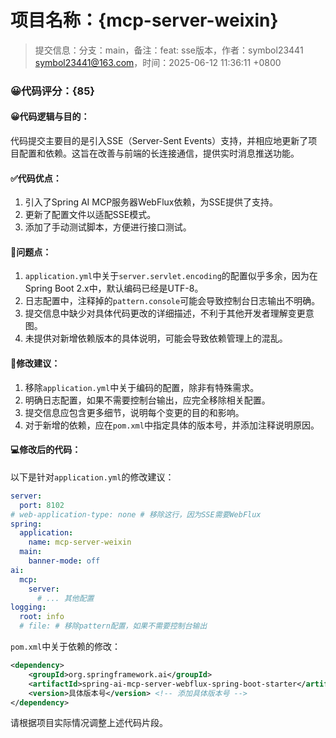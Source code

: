 # 项目名称：{mcp-server-weixin}

> 提交信息：分支：main，备注：feat: sse版本，作者：symbol23441 <symbol23441@163.com>，时间：2025-06-12 11:36:11 +0800

### 😀代码评分：{85}

#### 😀代码逻辑与目的：

代码提交主要目的是引入SSE（Server-Sent Events）支持，并相应地更新了项目配置和依赖。这旨在改善与前端的长连接通信，提供实时消息推送功能。

#### ✅代码优点：

1. 引入了Spring AI MCP服务器WebFlux依赖，为SSE提供了支持。
2. 更新了配置文件以适配SSE模式。
3. 添加了手动测试脚本，方便进行接口测试。

#### 🤔问题点：

1. `application.yml`中关于`server.servlet.encoding`的配置似乎多余，因为在Spring Boot 2.x中，默认编码已经是UTF-8。
2. 日志配置中，注释掉的`pattern.console`可能会导致控制台日志输出不明确。
3. 提交信息中缺少对具体代码更改的详细描述，不利于其他开发者理解变更意图。
4. 未提供对新增依赖版本的具体说明，可能会导致依赖管理上的混乱。

#### 🎯修改建议：

1. 移除`application.yml`中关于编码的配置，除非有特殊需求。
2. 明确日志配置，如果不需要控制台输出，应完全移除相关配置。
3. 提交信息应包含更多细节，说明每个变更的目的和影响。
4. 对于新增的依赖，应在`pom.xml`中指定具体的版本号，并添加注释说明原因。

#### 💻修改后的代码：

以下是针对`application.yml`的修改建议：

```yaml
server:
  port: 8102
# web-application-type: none # 移除这行，因为SSE需要WebFlux
spring:
  application:
    name: mcp-server-weixin
  main:
    banner-mode: off
ai:
  mcp:
    server:
      # ... 其他配置
logging:
  root: info
  # file: # 移除pattern配置，如果不需要控制台输出
```

`pom.xml`中关于依赖的修改：

```xml
<dependency>
    <groupId>org.springframework.ai</groupId>
    <artifactId>spring-ai-mcp-server-webflux-spring-boot-starter</artifactId>
    <version>具体版本号</version> <!-- 添加具体版本号 -->
</dependency>
```

请根据项目实际情况调整上述代码片段。
